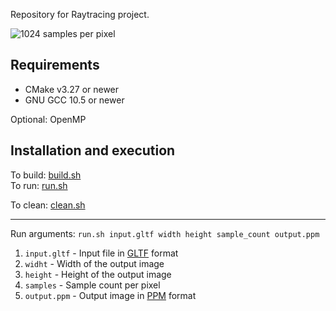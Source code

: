 Repository for Raytracing project.

![1024 samples per pixel](examples/sponza.png "Sponza")

## Requirements
* CMake v3.27 or newer
* GNU GCC 10.5 or newer

Optional: OpenMP

## Installation and execution
To build: [build.sh](build.sh)  
To run: [run.sh](run.sh)

To clean: [clean.sh](clean.sh)

---

Run arguments:
`run.sh input.gltf width height sample_count output.ppm`
1. `input.gltf` - Input file in [GLTF](https://registry.khronos.org/glTF/specs/2.0/glTF-2.0.html) format
2. `widht` - Width of the output image
3. `height` - Height of the output image
4. `samples` - Sample count per pixel
5. `output.ppm` - Output image in [PPM](https://ru.wikipedia.org/wiki/Portable_anymap) format
